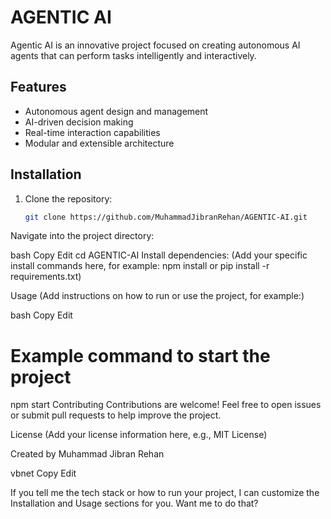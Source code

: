 # AGENTIC AI

Agentic AI is an innovative project focused on creating autonomous AI agents that can perform tasks intelligently and interactively.

## Features

- Autonomous agent design and management
- AI-driven decision making
- Real-time interaction capabilities
- Modular and extensible architecture

## Installation

1. Clone the repository:
   ```bash
   git clone https://github.com/MuhammadJibranRehan/AGENTIC-AI.git
Navigate into the project directory:

bash
Copy
Edit
cd AGENTIC-AI
Install dependencies:
(Add your specific install commands here, for example: npm install or pip install -r requirements.txt)

Usage
(Add instructions on how to run or use the project, for example:)

bash
Copy
Edit
# Example command to start the project
npm start
Contributing
Contributions are welcome! Feel free to open issues or submit pull requests to help improve the project.

License
(Add your license information here, e.g., MIT License)

Created by Muhammad Jibran Rehan

vbnet
Copy
Edit

If you tell me the tech stack or how to run your project, I can customize the Installation and Usage sections for you. Want me to do that?






